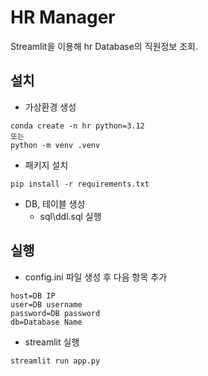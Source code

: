 # HR Manager

Streamlit을 이용해 hr Database의 직원정보 조회.

## 설치
- 가상환경 생성
```
conda create -n hr python=3.12
또는
python -m venv .venv
```

- 패키지 설치
```
pip install -r requirements.txt
```

- DB, 테이블 생성
  - sql\ddl.sql 실행
  
## 실행
- config.ini 파일 생성 후 다음 항목 추가
```
host=DB IP
user=DB username
password=DB password
db=Database Name
```

- streamlit 실행
```
streamlit run app.py
```